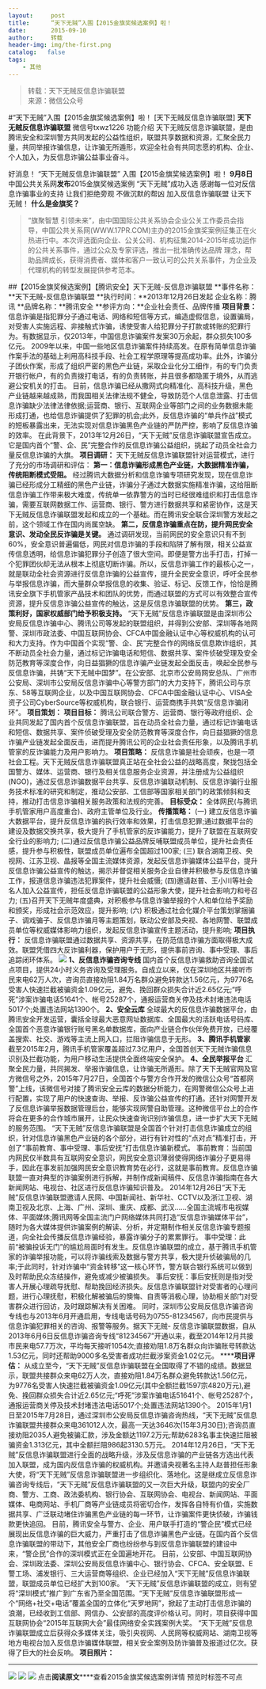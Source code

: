 ```yaml
---
layout:     post
title:      “天下无贼”入围【2015金旗奖候选案例】啦！
date:       2015-09-10
author:     转载
header-img: img/the-first.png
catalog:   false
tags:
    - 其他
---
```


<blockquote><p>转载：天下无贼反信息诈骗联盟<br>
来源：微信公众号</p></blockquote>

#“天下无贼”入围【2015金旗奖候选案例】啦！
[天下无贼反信息诈骗联盟]
**天下无贼反信息诈骗联盟**
微信号txwz1226
功能介绍
天下无贼反信息诈骗联盟，是由腾讯安全和深圳警方共同发起的公益性组织，联盟共享数据和资源，汇聚全民力量，共同举报诈骗信息，让诈骗无所遁形，欢迎全社会有共同志愿的机构、企业、个人加入，为反信息诈骗公益事业奋斗。

好消息！
“天下无贼反信息诈骗联盟”
入围【2015金旗奖候选案例】啦！
**9月8日**
中国公共关系网**发布**2015金旗奖候选案例
“天下无贼”成功入选
感谢每一位对反信息诈骗事业的支持
让我们拒绝旁观
不做沉默的帮凶
加入反信息诈骗联盟
让天下无贼！
**什么是金旗奖？**
>“旗聚智慧
>引领未来”，由中国国际公共关系协会企业公关工作委员会指导，中国公共关系网(WWW.17PR.COM)主办的2015金旗奖案例征集正在火热进行中。本次评选面向企业、公关公司、机构征集2014-2015年成功运作的公共关系事件，通过公众及专家评选，推出一批准确传达品牌
>理念，帮助品牌成长，获得消费者、媒体和客户一致认可的公共关系事件，为企业及代理机构的转型发展提供参考范本。
>
##【2015金旗奖候选案例】【腾讯安全】天下无贼-反信息诈骗联盟
**事件名称：**天下无贼-反信息诈骗联盟
**执行时间：**2013年12月26日发起
企业名称：腾讯
**品牌名称：**腾讯安全
**参评方向：**企业社会责任、品牌传播
**项目背景：**
信息诈骗是指犯罪分子通过电话、网络和短信等方式，编造虚假信息，设置骗局，对受害人实施远程、非接触式诈骗，诱使受害人给犯罪分子打款或转账的犯罪行为。有数据显示，仅2013年，中国信息诈骗案件发案30万余起，群众损失100多亿元。
2009年以来，中国一些地区信息诈骗案件持续高发。在原有简单信息诈骗作案手法的基础上利用高科技手段、社会工程学原理等提高成功率。此外，诈骗分子团伙作案，形成了组织严密的黑色产业链，采取企业化分工细作，有的专门负责开银行帐户，有的负责拨打电话，有的负责转账，并且很多都隐匿于境外，从而逃避公安机关的打击。
目前，信息诈骗已经从撒网式向精准化、高科技升级，黑色产业链越来越成熟，而我国相关法律法规不健全，导致防范个人信息泄露、打击信息诈骗缺少法律法律依据;运营商、银行、互联网企业等部门之间的业务数据未能形成打通，也给信息诈骗提供了犯罪的机会;此外，反信息诈骗的“单兵作战”模式的短板暴露出来，无法实现对信息诈骗黑色产业链的严防严控，影响了反信息诈骗的效率。
在此背景下，2013年12月26日，“天下无贼”反信息诈骗联盟宣告成立。它是国内首个“警、企、民”完整合作的反信息诈骗公益组织，挑起了动员全社会力量反信息诈骗的大旗。
**项目调研：**
天下无贼反信息诈骗联盟针对运营模式，进行了充分的市场调研和评估：
**第一：信息诈骗形成黑色产业链，大数据精准诈骗，传统阻断模式受阻。**
经过腾讯大数据分析和信息诈骗专项研究发现，现在信息诈骗已经形成分工精细的黑色产业链，诈骗分子通过大数据实施精准诈骗，这给阻断信息诈骗工作带来极大难度，传统单一依靠警方的当时已经很难组织和打击信息诈骗，需要互联网数据工作、运营商、银行、警方进行数据共享和紧密协作，这是天下无贼反信息诈骗联盟发起和成立的一个基础。而在腾讯安全联合深圳警方发起之前，这个领域工作在国内尚属空缺。
**第二，反信息诈骗重点在防，提升网民安全意识、发动全民反诈骗是关键。**
通过调研发现，当前网民的安全意识只有不到60%，安全意识普遍偏低，网民对信息诈骗的手段和陷阱了解有限，相关公益宣传信息透明，给信息诈骗犯罪分子创造了很大空间。即便是警方出手打击，打掉一个犯罪团伙却无法从根本上彻底切断诈骗。所以，反信息诈骗工作的最核心之一，就是联动全社会资源进行反信息诈骗的公益宣传，提升全民安全意识，呼吁全民参与举报信息诈骗，而大量群众举报信息的收集、验证、标记、反馈工作，恰恰是腾讯安全旗下手机管家产品技术和团队的优势，而通过联盟的方式可以有效整合宣传资源，提升反信息诈骗公益宣传的触达，这是反信息诈骗联盟的优势。
**第三，政策利好，国家权威部门给予积极支持。**
“天下无贼”反信息诈骗联盟是由深圳市公安局反信息诈骗中心、腾讯公司等发起的联盟组织，并得到公安部、深圳等各地网警、深圳市政法委、中国互联网协会、CFCA中国金融认证中心等权威机构的认可和大力支持。作为中国首个实现“警、企、民”完整合作的网络反信息欺诈组织，其不断动员全社会力量，通过标记诈骗电话和短信、数据共享、案件侦破受理及安全防范教育等深度合作，向日益猖獗的信息诈骗产业链发起全面反击，唤起全民参与反信息诈骗，共铸“天下无贼中国梦”。在公安部、北京市公安局网安总队、广州市公安局、深圳市公安局反信息诈骗中心等警方部门的大力支持下，腾讯公司与京东、58等互联网企业，以及中国互联网协会、CFCA中国金融认证中心、VISA全资子公司CyberSource等权威机构，联合银行、运营商携手共筑“反信息诈骗闭环”。
**项目策划：**
**项目目标：**
腾讯公司联合警方、运营商、银行等政府组织、企业共同发起了国内首个反信息诈骗联盟，旨在动员全社会力量，通过标记诈骗电话和短信、数据共享、案件侦破受理及安全防范教育等深度合作，向日益猖獗的信息诈骗产业链发起全面反击，进而提升腾讯公司的企业社会责任形象，以及腾讯手机管家的反诈骗能力及用户影响力。
**项目策略：**
反信息诈骗是社会顽疾，也是一项社会工程。天下无贼反信息诈骗联盟真正站在全社会公益的战略高度，聚拢包括全国警方、媒体、运营商、银行及相关信息服务企业资源，并注册成为公益组织(NGO)，通过反信息诈骗数据平台共享、反信息诈骗联动机制、反信息诈骗行业服务技术标准的研究和制定，推动公安部、工信部等国家相关部门的政策倾斜和支持，推动打击信息诈骗相关服务政策和法规的完善。
**目标受众：**
全体网民(与腾讯手机管家用户高度重合)、政府主管单位及行业。
**传播策略：**
(一)
建立反信息诈骗大数据平台，提升反信息诈骗的执行效率和效果，打击信息犯罪;通过数据平台的建设及数据交换共享，极大提升了手机管家的反诈骗能力，提升了联盟在互联网安全行业的影响力;
(二)通过反信息诈骗公益品牌反哺联盟成员单位，提升社会责任感，提升参与积极性，联盟成员单位遍布全国超过100家;
(三)
联合湖南卫视、央视网、江苏卫视、晶报等全国主流媒体资源，发起反信息诈骗媒体公益平台，提升反信息诈骗公益宣传的触达，揭示并督促相关服务企业自律并积极参与反信息诈骗工作，报道信息诈骗违法犯罪案件，提升社会威慑;
(四)邀请赵普、王小川等社会名人加入公益宣传，担任反信息诈骗联盟的公益形象大使，提升社会影响力和号召力;
(五)召开天下无贼年度盛典，对积极参与信息诈骗举报的个人和单位给予奖励和颁奖，形成社会示范效应，提升影响;
(六)
积极通过社会化媒介平台策划掌捆骗子、调戏骗子、反信息诈骗月等主题策划，联动公安部及央视、各地网警、联盟成员单位等权威媒体影响力组织，发起反信息诈骗宣传主题活动，提升影响;
**项目执行：**
反信息诈骗联盟通过数据共享、资源共享，在防范信息诈骗方面取得极大成效。联盟凭借四大反诈骗利器，保护用户于无形，提供事前咨询、事中受理、事后追踪闭环体系。
![]({{site.baseurl}}/postimg/Lx2mnomicyv4MMIibwkibHa0dLTHTia2JX9BV6U7sMF4hpS0yV9ibKaeb7TrfEuo3mKOo2mic6D3w1f0IibzQenlKkbGA.jpeg)
**1、反信息诈骗咨询专线**
国内首个反信息诈骗救助咨询全国试点项目，提供24小时义务咨询及受理服务。自成立以来，仅在深圳地区共接听市民来电62万人次，咨询员直接劝阻1.84万名群众避免转款达1.56亿元，为9776名受害人快速拦截被骗资金1.09亿元，避免、挽回群众损失合计近2.65亿元;“呼死”涉案诈骗电话51641个、帐号25287个，通报运营商关停及技术封堵违法电话5017个;处置违法网站1390个。
**2、安全云库**
全球最大的反信息诈骗数据平台，由腾讯安全开发运营，囊括全球最大恶意网址数据库、全国最大的活跃电话号码库、全国首个恶意诈骗银行账号黑名单数据库，面向产业链合作伙伴免费开放，已经覆盖搜索、社交、游戏等主流上网入口，拦阻诈骗信息于无形。
**3、腾讯手机管家**
截至2015年2月，腾讯手机管家覆盖超过7.3亿用户，全国首创天下无贼诈骗信息识别及拦截功能，为用户移动生活提供全面终端安全保护。
**4、全民举报平台**
汇聚全民力量，共同揭发、举报诈骗信息，让诈骗无所遁形。除了天下无贼官网及官方微信号之外，2015年7月27日，全国首个与警方合作开发的微信公众号“首都网警”上线，该微信号对接了腾讯安全云库的数据分析能力，在网警微信公众号上进行配置，实现了用户的快速查询、举报、反诈骗公益宣传的打通。还针对网警开发了反信息诈骗举报数据管理后台，能够实现网警自助管理。这种微信平台上的合作将会在更多的合作城市展开，让民众快速查询识别诈骗信息，进一步扩大天下无贼的服务范围。
“天下无贼”反信息诈骗联盟是全国首个针对打击信息诈骗成立的组织，针对信息诈骗黑色产业链的各个部分，进行有针对性的“点对点”精准打击，开创了“事前教育、事中受理、事后安抚”打击信息诈骗新模式。
事前教育：当前国内网民仅半数具有互联网安全意识，网民安全意识薄弱使得网络诈骗分子更易得手，因此在事发前加强网民安全意识教育势在必行，这就是事前教育。反信息诈骗联盟一直对典型的诈骗案例进行拆解，并制作成新闻稿件、反信息诈骗指南在各大新闻网站、电视台、社区进行反信息诈骗知识普及。
2014年12月26日“天下无贼”反信息诈骗联盟邀请人民网、中国新闻社、新华社、CCTV以及浙江卫视、湖南卫视及北京、上海、广州、深圳、重庆、成都、武汉……全国主流城市电视媒体、平面媒体;腾讯网等全国主流门户网络媒体共同打造“反信息诈骗媒体平台”，随时为各大媒体提供诈骗案例的解读、分析，并定期制作相关反信息诈骗专题报道，向全社会传播反信息诈骗经验，暴露诈骗分子的累累罪行。
事中受理：此前“被骗投诉无门”的尴尬局面时有发生。反信息诈骗联盟的成立，基于腾讯手机管家的诈骗举报功能，可以将诈骗线索及数据与警方共享，极大提升侦破骗局的几率;于此同时，针对诈骗中“资金转移”这一核心环节，警方联合银行系统可以做到及时帮助民众冻结操作，避免或减少被骗损失。
事后安抚：事后安抚则是指对受害人开展心理疏导抚慰、帮助挽回经济损失。反信息诈骗联盟针对受害者的心理问题，进行心理抚慰，积极化解被骗后的懊悔、自责等消极心理，协助相关部门对受害群众进行回访，及时跟踪解决有关困难。
同时，深圳市公安局反信息诈骗咨询专线也与2013年6月开通启用，专线电话号码为0755-81234567，向市民提供与信息诈骗犯罪相关的咨询、报警等服务。据天下无贼-
反信息诈骗联盟数据，自从2013年6月6日反信息诈骗咨询专线“81234567”开通以来，截至2014年12月共接市民来电57.7万次，平均每天接听1054次;直接劝阻1.8万名群众向诈骗账号转款达1.53亿元，同时还帮助9000多名受害者成功拦截涉案资金1.02亿元。
******项目评估：**
从成立至今，“天下无贼”反信息诈骗联盟在全国取得了不错的成绩。数据显示，联盟共接群众来电62万人次，直接劝阻1.84万名群众避免转款达1.56亿元，为9776名受害人快速拦截被骗资金1.09亿元(其中全额拦截1597宗4820万元),避免、挽回群众损失合计近2.65亿元;“呼死”涉案诈骗电话51641个、帐号25287个，通报运营商关停及技术封堵违法电话5017个;处置违法网站1390个。
2015年1月1日至2015年7月28日，通过深圳市公安局反信息诈骗咨询热线，“天下无贼”反信息诈骗联盟共接群众来电361012人次，最高一天达3646次(15年3月30日);咨询员直接劝阻2035人避免被骗汇款，涉及金额达1197.2万元;帮助6283名事主快速拦阻被骗资金1.313亿元，其中全额拦阻986起3130.5万元。
2014年12月26日，“天下无贼”反信息诈骗联盟进行全面的战略升级，涉及反信息诈骗的产业链各方选出代表加入联盟，成为国内反信息诈骗的权威机构。并邀请央视著名主持人赵普担任形象大使，将“天下无贼”反信息诈骗联盟进一步组织化、落地化。这是继成立反信息诈骗咨询专线后，“天下无贼”反信息诈骗联盟的又一次巨大升级，联盟内的安全厂商、警方、工商、政法委机构、银行协会、互联网协会、电视台、新闻网站、平面媒体、电商网站、手机厂商等产业链成员将密切合作，发挥各自特有价值，实施数据共享、广泛联动堵住诈骗黑色产业链的每一环节，让诈骗案件更快侦破，诈骗钱款更快追回。
目前，腾讯安全与警方、企业、用户联手打造的“警企民”模式已经展现出反信息诈骗的巨大威力，严重打击了信息诈骗黑色产业链。在国内首个反信息诈骗联盟的带动下，其他安全厂商也纷纷参与到反信息诈骗联盟的建设中来，“警企民”合作的深圳模式正在全国遍地开花。
目前，公安部、中国互联网协会、深圳政法委、深圳公安局反信息诈骗中心、银行协会、CFCA、安全联盟、E警工场、浦发银行、三大运营商等组织、企业已经加入“天下无贼”反信息诈骗联盟，联盟成员单位已经扩大到100家。
“天下无贼”反信息诈骗联盟的成立，则有望将“深圳模式”推广到广东省乃至全国范围。“天下无贼”反信息诈骗联盟形成一个“网络+社交+电话”覆盖全国的立体化“天罗地网”，掀起了主动打击信息诈骗的浪潮，已经收到工信部、网信办、公安部的高度评价格认可。同时，项目获得中国互联网协会“2015年互联网大会”最佳网络安全实践案例大奖。
“天下无贼”反信息诈骗联盟成立后获得众多媒体关注，吸引央视网、人民网等权威网站、湖南卫视等地方电视台加入反信息诈骗媒体联盟，相关安全案例及防诈骗普及报道过亿次。获得了巨大的社会反响。
**项目照片：**
****
![]({{site.baseurl}}/postimg/Lx2mnomicyv4MMIibwkibHa0dLTHTia2JX9BWPH3DP5Fibm5hxDobKe9y7kq2JTiahdicgzNPvXKUrBy69AaP7GzW5UmQ.jpeg)
![]({{site.baseurl}}/postimg/Lx2mnomicyv4MMIibwkibHa0dLTHTia2JX9Bebyia02jCQpqmiacB87ePjeibmGHaH9u6ESfy2Tw327Le4BS0nS7Rohvw.jpeg)
![]({{site.baseurl}}/postimg/Lx2mnomicyv4MMIibwkibHa0dLTHTia2JX9B0MXWgVgia8Whh5OdeibiaUQ3atPq2WN89lfWuKOeVS1S9AwicBicATPGP8Q.jpeg)
点击**阅读原文******查看2015金旗奖候选案例详情
预览时标签不可点
